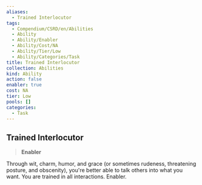 ```yaml
---
aliases:
  - Trained Interlocutor
tags:
  - Compendium/CSRD/en/Abilities
  - Ability
  - Ability/Enabler
  - Ability/Cost/NA
  - Ability/Tier/Low
  - Ability/Categories/Task
title: Trained Interlocutor
collection: Abilities
kind: Ability
action: false
enabler: true
cost: NA
tier: Low
pools: []
categories:
  - Task
---
```

## Trained Interlocutor  
>**Enabler**
  
Through wit, charm, humor, and grace (or sometimes rudeness, threatening posture, and obscenity), you're better able to talk others into what you want. You are trained in all interactions. Enabler.